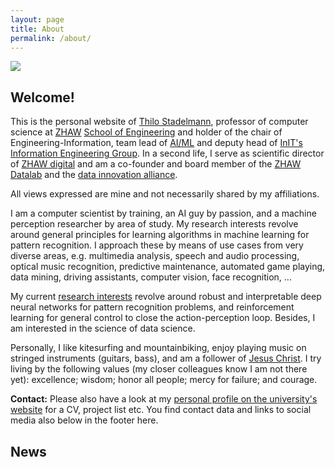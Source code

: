 ```yaml
---
layout: page
title: About
permalink: /about/
---
```



[<img src="http://stdm.github.io/images/stdm-digitalday-2019.jpg"/>](http://stdm.github.io/images/stdm-digitalday-2019.jpg)

## Welcome!

This is the personal website of [Thilo Stadelmann](http://www.zhaw.ch/=stdm), professor of computer science at [ZHAW](https://www.zhaw.ch/en/university/) [School of Engineering](https://www.zhaw.ch/en/engineering/) and holder of the chair of Engineering-Information, team lead of [AI/ML](https://stdm.github.io/research/) and deputy head of [InIT's](https://www.zhaw.ch/en/engineering/institutes-centres/init/) [Information Engineering Group](https://www.zhaw.ch/de/engineering/institute-zentren/init/information-engineering/). In a second life, I serve as scientific director of [ZHAW digital](https://www.zhaw.ch/digital) and am a co-founder and board member of the [ZHAW Datalab](https://www.zhaw.ch/datalab) and the [data innovation alliance](https://data-innovation.org/).

All views expressed are mine and not necessarily shared by my affiliations.

I am a computer scientist by training, an AI guy by passion, and a machine perception researcher by area of study. My research interests revolve around general principles for learning algorithms in machine learning for pattern recognition. I approach these by means of use cases from very diverse areas, e.g. multimedia analysis, speech and audio processing, optical music recognition, predictive maintenance, automated game playing, data mining, driving assistants, computer vision, face recognition, ...

My current [research interests](https://stdm.github.io/research/) revolve around robust and interpretable deep neural networks for pattern recognition problems, and reinforcement learning for general control to close the action-perception loop. Besides, I am interested in the science of data science.

Personally, I like kitesurfing and mountainbiking, enjoy playing music on stringed instruments (guitars, bass), and am a follower of [Jesus Christ](https://odb.org/). I try living by the following values (my closer colleagues know I am not there yet): excellence; wisdom; honor all people; mercy for failure; and courage.

**Contact:** Please also have a look at my [personal profile on the university's website](http://www.zhaw.ch/=stdm) for a CV, project list etc. You find contact data and links to social media also below in the footer here.

## News
